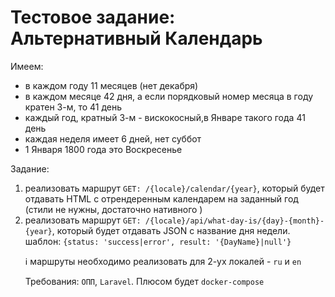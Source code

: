 # Тестовое задание: Альтернативный Календарь

Имеем:

- в каждом году 11 месяцев (нет декабря)
- в каждом месяце 42 дня, а если порядковый номер месяца в году кратен 3-м, то 41 день
- каждый год, кратный 3-м - вискокосный,в Январе такого года 41 день
- каждая неделя имеет 6 дней, нет суббот
- 1 Января 1800 года это Воскресенье

Задание:

1. реализовать маршрут `GET: /{locale}/calendar/{year}`, который будет отдавать HTML с отрендеренным календарем на заданный год (стили не нужны, достаточно нативного <table>)
2. реализовать маршрут `GET: /{locale}/api/what-day-is/{day}-{month}-{year}`, который будет отдавать JSON с название дня недели. шаблон: `{status: 'success|error', result: '{DayName}|null'}`

:information_source: маршруты необходимо реализовать для 2-ух локалей - `ru` и `en`

Требования: `ОПП`, `Laravel`. Плюсом будет `docker-compose`
